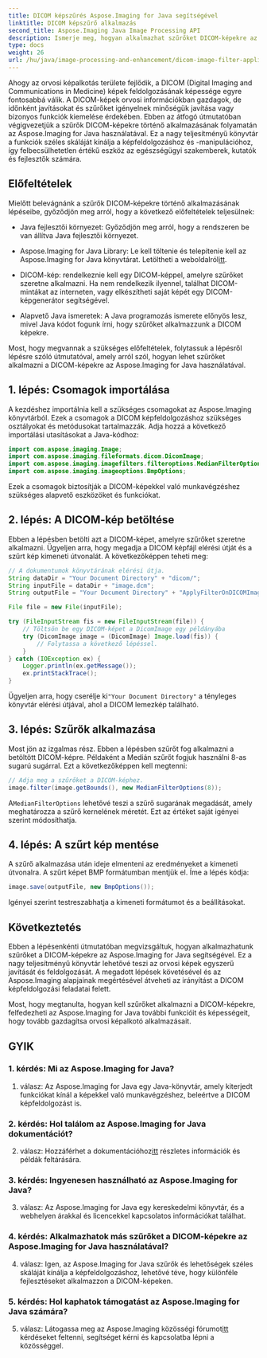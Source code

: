 ```yaml
---
title: DICOM képszűrés Aspose.Imaging for Java segítségével
linktitle: DICOM képszűrő alkalmazás
second_title: Aspose.Imaging Java Image Processing API
description: Ismerje meg, hogyan alkalmazhat szűrőket DICOM-képekre az Aspose.Imaging for Java segítségével. Fokozza az orvosi képalkotást könnyedén.
type: docs
weight: 26
url: /hu/java/image-processing-and-enhancement/dicom-image-filter-application/
---
```

Ahogy az orvosi képalkotás területe fejlődik, a DICOM (Digital Imaging and Communications in Medicine) képek feldolgozásának képessége egyre fontosabbá válik. A DICOM-képek orvosi információkban gazdagok, de időnként javításokat és szűrőket igényelnek minőségük javítása vagy bizonyos funkciók kiemelése érdekében. Ebben az átfogó útmutatóban végigvezetjük a szűrők DICOM-képekre történő alkalmazásának folyamatán az Aspose.Imaging for Java használatával. Ez a nagy teljesítményű könyvtár a funkciók széles skáláját kínálja a képfeldolgozáshoz és -manipulációhoz, így felbecsülhetetlen értékű eszköz az egészségügyi szakemberek, kutatók és fejlesztők számára.

## Előfeltételek

Mielőtt belevágnánk a szűrők DICOM-képekre történő alkalmazásának lépéseibe, győződjön meg arról, hogy a következő előfeltételek teljesülnek:

- Java fejlesztői környezet: Győződjön meg arról, hogy a rendszeren be van állítva Java fejlesztői környezet.

-  Aspose.Imaging for Java Library: Le kell töltenie és telepítenie kell az Aspose.Imaging for Java könyvtárat. Letöltheti a weboldalról[itt](https://releases.aspose.com/imaging/java/).

- DICOM-kép: rendelkeznie kell egy DICOM-képpel, amelyre szűrőket szeretne alkalmazni. Ha nem rendelkezik ilyennel, találhat DICOM-mintákat az interneten, vagy elkészítheti saját képét egy DICOM-képgenerátor segítségével.

- Alapvető Java ismeretek: A Java programozás ismerete előnyös lesz, mivel Java kódot fogunk írni, hogy szűrőket alkalmazzunk a DICOM képekre.

Most, hogy megvannak a szükséges előfeltételek, folytassuk a lépésről lépésre szóló útmutatóval, amely arról szól, hogyan lehet szűrőket alkalmazni a DICOM-képekre az Aspose.Imaging for Java használatával.

## 1. lépés: Csomagok importálása

A kezdéshez importálnia kell a szükséges csomagokat az Aspose.Imaging könyvtárból. Ezek a csomagok a DICOM képfeldolgozáshoz szükséges osztályokat és metódusokat tartalmazzák. Adja hozzá a következő importálási utasításokat a Java-kódhoz:

```java
import com.aspose.imaging.Image;
import com.aspose.imaging.fileformats.dicom.DicomImage;
import com.aspose.imaging.imagefilters.filteroptions.MedianFilterOptions;
import com.aspose.imaging.imageoptions.BmpOptions;
```

Ezek a csomagok biztosítják a DICOM-képekkel való munkavégzéshez szükséges alapvető eszközöket és funkciókat.

## 2. lépés: A DICOM-kép betöltése

Ebben a lépésben betölti azt a DICOM-képet, amelyre szűrőket szeretne alkalmazni. Ügyeljen arra, hogy megadja a DICOM képfájl elérési útját és a szűrt kép kimeneti útvonalát. A következőképpen teheti meg:

```java
// A dokumentumok könyvtárának elérési útja.
String dataDir = "Your Document Directory" + "dicom/";
String inputFile = dataDir + "image.dcm";
String outputFile = "Your Document Directory" + "ApplyFilterOnDICOMImage_out.bmp";

File file = new File(inputFile);

try (FileInputStream fis = new FileInputStream(file)) {
    // Töltsön be egy DICOM-képet a DicomImage egy példányába
    try (DicomImage image = (DicomImage) Image.load(fis)) {
        // Folytassa a következő lépéssel.
    }
} catch (IOException ex) {
    Logger.println(ex.getMessage());
    ex.printStackTrace();
}
```

 Ügyeljen arra, hogy cserélje ki`"Your Document Directory"` a tényleges könyvtár elérési útjával, ahol a DICOM lemezkép található.

## 3. lépés: Szűrők alkalmazása

Most jön az izgalmas rész. Ebben a lépésben szűrőt fog alkalmazni a betöltött DICOM-képre. Példaként a Medián szűrőt fogjuk használni 8-as sugarú sugárral. Ezt a következőképpen kell megtenni:

```java
// Adja meg a szűrőket a DICOM-képhez.
image.filter(image.getBounds(), new MedianFilterOptions(8));
```

 A`MedianFilterOptions` lehetővé teszi a szűrő sugarának megadását, amely meghatározza a szűrő kernelének méretét. Ezt az értéket saját igényei szerint módosíthatja.

## 4. lépés: A szűrt kép mentése

A szűrő alkalmazása után ideje elmenteni az eredményeket a kimeneti útvonalra. A szűrt képet BMP formátumban mentjük el. Íme a lépés kódja:

```java
image.save(outputFile, new BmpOptions());
```

Igényei szerint testreszabhatja a kimeneti formátumot és a beállításokat.

## Következtetés

Ebben a lépésenkénti útmutatóban megvizsgáltuk, hogyan alkalmazhatunk szűrőket a DICOM-képekre az Aspose.Imaging for Java segítségével. Ez a nagy teljesítményű könyvtár lehetővé teszi az orvosi képek egyszerű javítását és feldolgozását. A megadott lépések követésével és az Aspose.Imaging alapjainak megértésével átveheti az irányítást a DICOM képfeldolgozási feladatai felett.

Most, hogy megtanulta, hogyan kell szűrőket alkalmazni a DICOM-képekre, felfedezheti az Aspose.Imaging for Java további funkcióit és képességeit, hogy tovább gazdagítsa orvosi képalkotó alkalmazásait.

## GYIK

### 1. kérdés: Mi az Aspose.Imaging for Java?

1. válasz: Az Aspose.Imaging for Java egy Java-könyvtár, amely kiterjedt funkciókat kínál a képekkel való munkavégzéshez, beleértve a DICOM képfeldolgozást is.

### 2. kérdés: Hol találom az Aspose.Imaging for Java dokumentációt?

 2. válasz: Hozzáférhet a dokumentációhoz[itt](https://reference.aspose.com/imaging/java/) részletes információk és példák feltárására.

### 3. kérdés: Ingyenesen használható az Aspose.Imaging for Java?

3. válasz: Az Aspose.Imaging for Java egy kereskedelmi könyvtár, és a webhelyen árakkal és licencekkel kapcsolatos információkat találhat.

### 4. kérdés: Alkalmazhatok más szűrőket a DICOM-képekre az Aspose.Imaging for Java használatával?

4. válasz: Igen, az Aspose.Imaging for Java szűrők és lehetőségek széles skáláját kínálja a képfeldolgozáshoz, lehetővé téve, hogy különféle fejlesztéseket alkalmazzon a DICOM-képeken.

### 5. kérdés: Hol kaphatok támogatást az Aspose.Imaging for Java számára?

 5. válasz: Látogassa meg az Aspose.Imaging közösségi fórumot[itt](https://forum.aspose.com/) kérdéseket feltenni, segítséget kérni és kapcsolatba lépni a közösséggel.